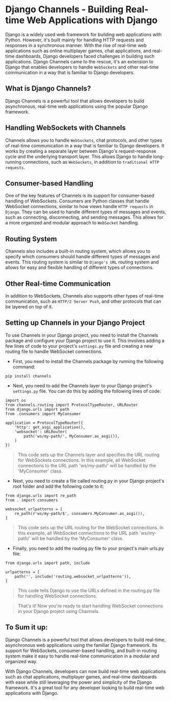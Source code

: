 # Django Channels - Building Real-time Web Applications with Django

Django is a widely used web framework for building web applications with Python. However, it's built mainly for handling HTTP requests and responses in a synchronous manner. With the rise of real-time web applications such as online multiplayer games, chat applications, and real-time dashboards, Django developers faced challenges in building such applications. Django Channels came to the rescue, it's an extension to Django that enables developers to handle `WebSockets` and other real-time communication in a way that is familiar to Django developers.

## What is Django Channels?
Django Channels is a powerful tool that allows developers to build asynchronous, real-time web applications using the popular Django framework. 

## Handling WebSockets with Channels
Channels allows you to handle `WebSockets`, chat protocols, and other types of real-time communication in a way that is familiar to Django developers. It works by creating a separate layer between Django's request-response cycle and the underlying transport layer. This allows Django to handle long-running connections, such as `WebSockets`, in addition to `traditional HTTP requests`.

## Consumer-based Handling
One of the key features of Channels is its support for consumer-based handling of WebSockets. Consumers are Python classes that handle WebSocket connections, similar to how views handle `HTTP requests` in `Django`. They can be used to handle different types of messages and events, such as connecting, disconnecting, and sending messages. This allows for a more organized and modular approach to `WebSocket` handling.

## Routing System
Channels also includes a built-in routing system, which allows you to specify which consumers should handle different types of messages and events. This routing system is similar to `Django's URL` routing system and allows for easy and flexible handling of different types of connections.

## Other Real-time Communication
In addition to WebSockets, Channels also supports other types of real-time communication, such as `HTTP/2 Server Push`, and other protocols that can be layered on top of it.

## Setting up Channels in your Django Project
To use Channels in your Django project, you need to install the Channels package and configure your Django project to use it. This involves adding a few lines of code to your project's `settings.py` file and creating a new routing file to handle WebSocket connections.

- First, you need to install the Channels package by running the following command:
```
pip install channels
```
- Next, you need to add the Channels layer to your Django project's `settings.py` file. You can do this by adding the following lines of code:
```
import os
from channels.routing import ProtocolTypeRouter, URLRouter
from django.urls import path
from .consumers import MyConsumer

application = ProtocolTypeRouter({
    'http': get_asgi_application(),
    'websocket': URLRouter(
        path('ws/my-path/', MyConsumer.as_asgi()),
    )
})
```
> This code sets up the Channels layer and specifies the URL routing for WebSockets connections. In this example, all WebSocket connections to the URL path 'ws/my-path/' will be handled by the 'MyConsumer' class.

- Next, you need to create a file called routing.py in your Django project's root folder and add the following code to it:

```
from django.urls import re_path
from . import consumers

websocket_urlpatterns = [
    re_path(r'ws/my-path/$', consumers.MyConsumer.as_asgi()),
]
```
> This code sets up the URL routing for the WebSocket connections. In this example, all WebSocket connections to the URL path 'ws/my-path/' will be handled by the 'MyConsumer' class.

- Finally, you need to add the routing.py file to your project's main urls.py file:

```
from django.urls import path, include

urlpatterns = [
    path('', include('routing.websocket_urlpatterns')),
]
```

> This code tells Django to use the URLs defined in the routing.py file for handling WebSocket connections.

> That's it! Now you're ready to start handling WebSocket connections in your Django project using Channels.

## To Sum it up:
Django Channels is a powerful tool that allows developers to build real-time, asynchronous web applications using the familiar Django framework. Its support for WebSockets, consumer-based handling, and built-in routing system make it easy to handle real-time communication in a modular and organized way. 

With Django Channels, developers can now build real-time web applications such as chat applications, multiplayer games, and real-time dashboards with ease while still leveraging the power and simplicity of the Django framework. It's a great tool for any developer looking to build real-time web applications with Django.